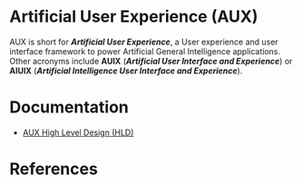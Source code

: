 # Artificial User Experience (AUX)

AUX is short for ___Artificial User Experience___, a User experience and user interface framework to power Artificial
General Intelligence applications. Other acronyms include __AUIX__ (___Artificial User Interface and Experience___) or
__AIUIX__ (___Artificial Intelligence User Interface and Experience___).

# Documentation

- [AUX High Level Design (HLD)](./documentation/HLD_DESIGN.md)

# References


